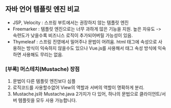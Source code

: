 ## 자바 언어 템플릿 엔진 비교

- JSP, Velocity : 스프링 부트에서는 권장하지 않는 템플릿 엔진
- Freemarker : 템플릿 엔진으로는 너무 과하게 많은 기능을 지원. 높은 자유도 -> 숙련도가 낮을수록 비즈니스 로직이 추가되어버릴 가능성이 있음.
- Thymeleaf : 스프링 진영에서 밀어주나 문법이 어려움. html 태그에 속성으로 사용하는 방식이 익숙하지 않을수도 있으나 Vue.js를 사용해서 태그 속성 방식에 익숙하면 사용해도 무리는 없음.

### [부록] 머스테치(Mustache) 장점
1. 문법이 다른 템플릿 엔진보다 심플
2. 로직코드를 사용할수없어 View의 역할과 서버의 역할이 명확하게 분리.
3. Mustache.js와 Mustache.java 2가지가 다 있어, 하나의 문법으로 클라이언트/서버 템플릿을 모두 사용 가능합니다.
